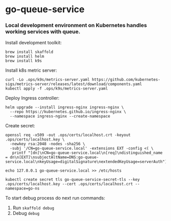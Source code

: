 # go-queue-service

### Local development environment on Kubernetes handles working services with queue.

Install development toolkit:
```
brew install skaffold
brew install helm
brew install k9s
```

Install k8s metric server:
```
curl -Lo .ops/k9s/metrics-server.yaml https://github.com/kubernetes-sigs/metrics-server/releases/latest/download/components.yaml
kubectl apply -f .ops/k9s/metrics-server.yaml
```

Deploy Ingress controller:
```
helm upgrade --install ingress-nginx ingress-nginx \
  --repo https://kubernetes.github.io/ingress-nginx \
  --namespace ingress-nginx --create-namespace
```

Create secret:
``` 
openssl req -x509 -out .ops/certs/localhost.crt -keyout .ops/certs/localhost.key \
  -newkey rsa:2048 -nodes -sha256 \
  -subj '/CN=go-queue-service.local' -extensions EXT -config <( \
   printf "[dn]\nCN=go-queue-service.local\n[req]\ndistinguished_name = dn\n[EXT]\nsubjectAltName=DNS:go-queue-service.local\nkeyUsage=digitalSignature\nextendedKeyUsage=serverAuth")

echo 127.0.0.1 go-queue-service.local >> /etc/hosts

kubectl create secret tls go-queue-service-secret-tls --key .ops/certs/localhost.key --cert .ops/certs/localhost.crt --namespace=go-ns
```

To start debug process do next run commands:
1. Run `skaffold debug`
2. Debug `debug`
